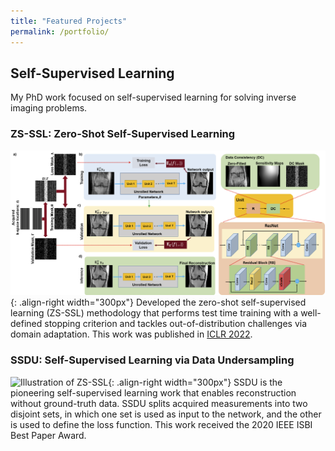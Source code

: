```yaml
---
title: "Featured Projects"
permalink: /portfolio/
---
```


## Self-Supervised Learning
My PhD work focused on self-supervised learning  for solving inverse imaging problems. 

### ZS-SSL: Zero-Shot Self-Supervised Learning
![Illustration of ZS-SSL](/images/zs_ssl_overview.png){: .align-right width="300px"}
Developed the zero-shot self-supervised learning (ZS-SSL) methodology that performs test time training with a well-defined stopping criterion and tackles out-of-distribution challenges via domain adaptation. This work was published in [ICLR 2022](https://openreview.net/pdf?id=085y6YPaYjP).

### SSDU: Self-Supervised Learning via Data Undersampling
![Illustration of ZS-SSL](/images/ssdu_overview.png){: .align-right width="300px"}
SSDU is the pioneering self-supervised learning work that enables reconstruction without ground-truth data. SSDU splits acquired measurements into two disjoint sets, in which one set is used as input to the network, and the other is used to define the loss function. This work received the 2020 IEEE ISBI Best Paper Award. 
